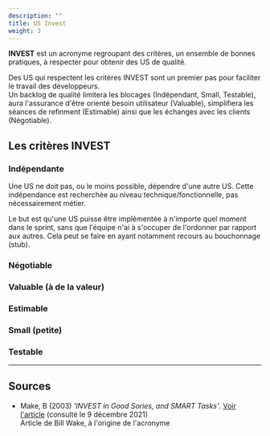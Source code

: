 ```yaml
---
description: ""
title: US Invest
weight: 3
---
```


**INVEST** est un acronyme regroupant des critères, un ensemble de bonnes pratiques,
à respecter pour obtenir des US de qualité.
<!--more-->
Des US qui respectent les critères INVEST sont un premier pas pour faciliter le travail des développeurs.  
Un backlog de qualité limitera les blocages (Indépendant, Small, Testable),
aura l'assurance d'être orienté besoin utilisateur (Valuable),
simplifiera les séances de refinment (Estimable) ainsi que les échanges avec les clients (Négotiable).

## Les critères INVEST

### Indépendante

Une US ne doit pas, ou le moins possible, dépendre d'une autre US.
Cette indépendance est recherchée au niveau technique/fonctionnelle, pas nécessairement métier.

Le but est qu'une US puisse être implémentée à n'importe quel moment dans le sprint,
sans que l'équipe n'ai à s'occuper de l'ordonner par rapport aux autres.
Cela peut se faire en ayant notamment recours au bouchonnage (stub).


### Négotiable

### Valuable (à de la valeur)

### Estimable

### Small (petite)

### Testable

---
## Sources
* Make, B (2003) *'INVEST in Good Sories, and SMART Tasks'*.
  [Voir l'article](https://xp123.com/articles/invest-in-good-stories-and-smart-tasks/) (consulté le 9 décembre 2021)  
 Article de Bill Wake, à l'origine de l'acronyme